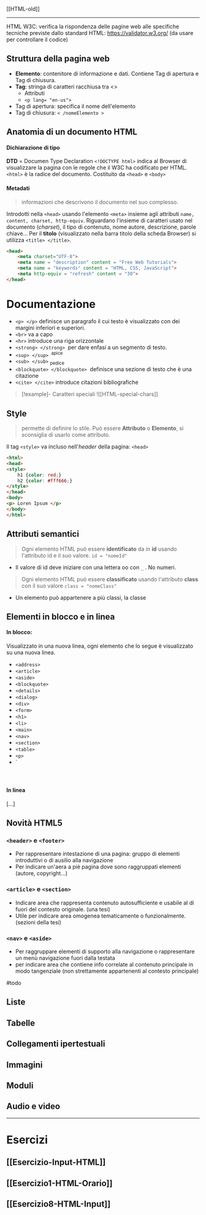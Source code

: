 [[HTML-old]]

---

HTML W3C: verifica la rispondenza delle pagine web alle specifiche tecniche previste dallo standard HTML:  https://validator.w3.org/ (da usare per controllare il codice)

## Struttura della pagina web
- **Elemento**: contenitore di informazione  e dati. Contiene Tag di apertura e Tag di chiusura. 
- **Tag**: stringa di caratteri racchiusa tra <>
	- Attributi
	- `<p lang= "en-us">` 
- Tag di apertura: specifica il nome dell'elemento 
- Tag di chiusura: `< /nomeElemento >`

## Anatomia di un documento HTML 
#### Dichiarazione di tipo
**DTD** = Documen Type Declaration
`<!DOCTYPE html>` indica al Browser di visualizzare la pagina con le regole che il W3C ha codificato per HTML. 
`<html>` è la radice del documento. Costituito da `<head>` e `<body>` 
#### Metadati
> informazioni che descrivono il documento nel suo complesso.

Introdotti nella `<head>` usando l'elemento `<meta>` insieme agli attributi `name, content, charset, http-equiv`. Riguardano l'insieme di caratteri usato nel documento (*charset*), il tipo di contenuto, nome autore, descrizione, parole chiave...
Per il **titolo** (visualizzato nella barra titolo della scheda Browser) si utilizza `<title> </title>`.

```html
<head> 
	<meta charset="UTF-8">
	<meta name = "description" content = "Free Web Tutorials">
	<meta name = "keywords" content = "HTML, CSS, JavaScript">
	<meta http-equiv = "refresh" content = "30">
</head>
```

# Documentazione

- `<p> </p>` definisce un paragrafo il cui testo è visualizzato con dei margini inferiori e superiori. 
- `<br>` va a capo
- `<hr>` introduce una riga orizzontale
- `<strong> </strong>`  per dare enfasi a un segmento di testo. 
- `<sup> </sup>` <sup> apice </sup> 
- `<sub> </sub>` <sub> pedice </sub> 
- `<blockquote> </blockquote>`  definisce una sezione di testo che è una citazione
- `<cite> </cite>` introduce citazioni bibliografiche 

>[!example]- Caratteri speciali 
> ![[HTML-special-chars]]


## Style 
> permette di definire lo stile. Può essere **Attributo** o **Elemento**, si sconsiglia di usarlo come attributo. 

Il tag `<style>` va incluso nell'*header* della pagina: `<head>`
```html
<html>
<head> 
<style>
	h1 {color: red;}
	h2 {color: #fff666;}
</style> 
</head>
<body>
<p> Loren Ipsum </p> 
</body>
</html>
```


## Attributi semantici
> Ogni elemento HTML può essere **identificato** da in **id** usando l'attributo id e il suo valore.  `id = "nomeId"`
- Il valore di id deve iniziare con una lettera oo con `_` . No numeri. 
> Ogni elemento HTML può essere **classificato** usando l'attributo **class** con il suo valore `class = "nomeClass"`
- Un elemento può appartenere a più classi, la classe 

## Elementi in blocco e in linea
#### In blocco:
Visualizzato in una nuova linea, ogni elemento che lo segue è visualizzato su una nuova linea. 
- `<address>` 
- `<article>` 
-  `<aside>`
- `<blockquote>` 
- `<details>` 
- `<dialog>`
- `<div>` 
- `<form>` 
- `<h1>` 
- `<li>` 
- `<main>`
- `<nav>`
- `<section>`
- `<table>`
- `<p>`
- `<header>
#### In linea 
[...]

## Novità HTML5

### `<header>` e `<footer>`
- Per rappresentare intestazione di una pagina: gruppo di elementi introduttivi o di ausilio alla navigazione
- Per indicare un'aera a piè pagina dove sono raggruppati elementi (autore, copyright...)
### `<article>`  e `<section>` 
- Indicare area che rappresenta contenuto autosufficiente e usabile al di fuori del contesto originale. (una tesi)
- Utile per indicare area omogenea tematicamente o funzionalmente. (sezioni della tesi)
### `<nav>` e `<aside>`
- Per raggruppare elementi di supporto alla navigazione o rappresentare un menù navigazione fuori dalla testata
- per indicare area che contiene info correlate al contenuto principale in modo tangenziale (non strettamente appartenenti al contesto principale)


#todo 
## Liste
## Tabelle
## Collegamenti ipertestuali
## Immagini
## Moduli
## Audio e video


----

# Esercizi 

[[Esercizio-Input-HTML]]
---
[[Esercizio1-HTML-Orario]]
---
[[Esercizio8-HTML-Input]]
---